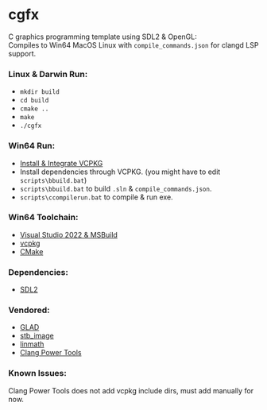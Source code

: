 # cgfx 
C graphics programming template using SDL2 & OpenGL:  
Compiles to Win64 MacOS Linux with `compile_commands.json` for clangd LSP support.

### Linux & Darwin Run:
* `mkdir build`
* `cd build`
* `cmake ..`
* `make`
* `./cgfx`

### Win64 Run:
* [Install & Integrate VCPKG](https://learn.microsoft.com/en-us/vcpkg/examples/installing-and-using-packages)
* Install dependencies through VCPKG. (you might have to edit `scripts\bbuild.bat`)
* `scripts\bbuild.bat` to build `.sln` & `compile_commands.json`.
* `scripts\ccompilerun.bat` to compile & run exe.

### Win64 Toolchain:
* [Visual Studio 2022 & MSBuild](https://visualstudio.microsoft.com/downloads/)  
* [vcpkg](https://github.com/Microsoft/vcpkg/)  
* [CMake](https://cmake.org/)

### Dependencies:
* [SDL2](https://www.libsdl.org/)  

### Vendored:
* [GLAD](https://glad.dav1d.de/)  
* [stb_image](https://github.com/nothings/stb)  
* [linmath](https://github.com/datenwolf/linmath.h)  
* [Clang Power Tools](https://github.com/Caphyon/clang-power-tools/tree/master/ClangPowerTools/ClangPowerTools/Tooling/v1)

### Known Issues:
Clang Power Tools does not add vcpkg include dirs, must add manually for now.
